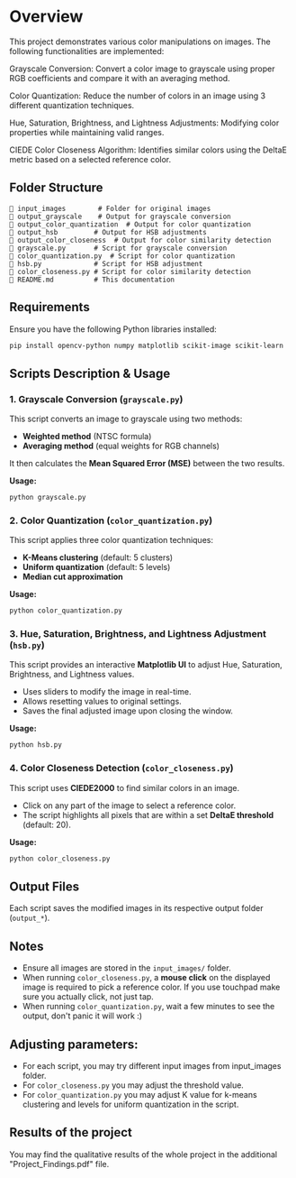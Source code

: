 # Overview

This project demonstrates various color manipulations on images. The following functionalities are implemented:

Grayscale Conversion: Convert a color image to grayscale using proper RGB coefficients and compare it with an averaging method.

Color Quantization: Reduce the number of colors in an image using 3 different quantization techniques.

Hue, Saturation, Brightness, and Lightness Adjustments: Modifying color properties while maintaining valid ranges.

CIEDE Color Closeness Algorithm: Identifies similar colors using the DeltaE metric based on a selected reference color.


## Folder Structure
```
📂 input_images        # Folder for original images
📂 output_grayscale    # Output for grayscale conversion
📂 output_color_quantization  # Output for color quantization
📂 output_hsb         # Output for HSB adjustments
📂 output_color_closeness  # Output for color similarity detection
📜 grayscale.py       # Script for grayscale conversion
📜 color_quantization.py  # Script for color quantization
📜 hsb.py             # Script for HSB adjustment
📜 color_closeness.py # Script for color similarity detection
📜 README.md          # This documentation
```

## Requirements
Ensure you have the following Python libraries installed:
```bash
pip install opencv-python numpy matplotlib scikit-image scikit-learn
```

## Scripts Description & Usage

### 1. Grayscale Conversion (`grayscale.py`)
This script converts an image to grayscale using two methods:
- **Weighted method** (NTSC formula)
- **Averaging method** (equal weights for RGB channels)

It then calculates the **Mean Squared Error (MSE)** between the two results.

**Usage:**
```bash
python grayscale.py
```

### 2. Color Quantization (`color_quantization.py`)
This script applies three color quantization techniques:
- **K-Means clustering** (default: 5 clusters)
- **Uniform quantization** (default: 5 levels)
- **Median cut approximation**

**Usage:**
```bash
python color_quantization.py
```

### 3. Hue, Saturation, Brightness, and Lightness Adjustment (`hsb.py`)
This script provides an interactive **Matplotlib UI** to adjust Hue, Saturation, Brightness, and Lightness values.
- Uses sliders to modify the image in real-time.
- Allows resetting values to original settings.
- Saves the final adjusted image upon closing the window.

**Usage:**
```bash
python hsb.py
```

### 4. Color Closeness Detection (`color_closeness.py`)
This script uses **CIEDE2000** to find similar colors in an image.
- Click on any part of the image to select a reference color.
- The script highlights all pixels that are within a set **DeltaE threshold** (default: 20).

**Usage:**
```bash
python color_closeness.py
```

## Output Files
Each script saves the modified images in its respective output folder (`output_*`).

## Notes
- Ensure all images are stored in the `input_images/` folder.
- When running `color_closeness.py`, a **mouse click** on the displayed image is required to pick a reference color. If you use touchpad make sure you actually click, not just tap.
- When running `color_quantization.py`, wait a few minutes to see the output, don't panic it will work :)

## Adjusting parameters:
- For each script, you may try different input images from input_images folder.
- For `color_closeness.py` you may adjust the threshold value.
- For `color_quantization.py` you may adjust K value for k-means clustering and levels for uniform quantization in the script.


## Results of the project 
You may find the qualitative results of the whole project in the additional "Project_Findings.pdf" file.




